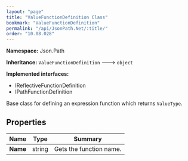 ```yaml
---
layout: "page"
title: "ValueFunctionDefinition Class"
bookmark: "ValueFunctionDefinition"
permalink: "/api/JsonPath.Net/:title/"
order: "10.08.028"
---
```

**Namespace:** Json.Path

**Inheritance:**
`ValueFunctionDefinition`
 🡒 
`object`

**Implemented interfaces:**

- IReflectiveFunctionDefinition
- IPathFunctionDefinition

Base class for defining an expression function which returns `ValueType`.

## Properties

| Name | Type | Summary |
|---|---|---|
| **Name** | string | Gets the function name. |


